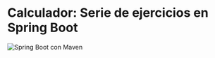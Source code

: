 # Calculador: Serie de ejercicios en Spring Boot


![Spring Boot con Maven](https://codemonkeyjunior.files.wordpress.com/2019/01/maven-java-logo.png)
